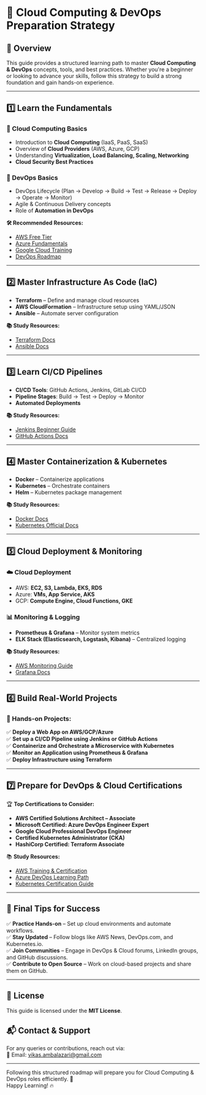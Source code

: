 # **🚀 Cloud Computing & DevOps Preparation Strategy**  

## **📌 Overview**  
This guide provides a structured learning path to master **Cloud Computing & DevOps** concepts, tools, and best practices. Whether you're a beginner or looking to advance your skills, follow this strategy to build a strong foundation and gain hands-on experience.  

---

## **1️⃣ Learn the Fundamentals**  

### **📌 Cloud Computing Basics**  
- Introduction to **Cloud Computing** (IaaS, PaaS, SaaS)  
- Overview of **Cloud Providers** (AWS, Azure, GCP)  
- Understanding **Virtualization, Load Balancing, Scaling, Networking**  
- **Cloud Security Best Practices**  

### **📌 DevOps Basics**  
- DevOps Lifecycle (Plan → Develop → Build → Test → Release → Deploy → Operate → Monitor)  
- Agile & Continuous Delivery concepts  
- Role of **Automation in DevOps**  

**🛠️ Recommended Resources:**  
- [AWS Free Tier](https://aws.amazon.com/free/)  
- [Azure Fundamentals](https://learn.microsoft.com/en-us/training/azure/)  
- [Google Cloud Training](https://cloud.google.com/training/)  
- [DevOps Roadmap](https://roadmap.sh/devops)  

---

## **2️⃣ Master Infrastructure As Code (IaC)**  
- **Terraform** – Define and manage cloud resources  
- **AWS CloudFormation** – Infrastructure setup using YAML/JSON  
- **Ansible** – Automate server configuration  

**📚 Study Resources:**  
- [Terraform Docs](https://developer.hashicorp.com/terraform/docs)  
- [Ansible Docs](https://docs.ansible.com/)  

---

## **3️⃣ Learn CI/CD Pipelines**  
- **CI/CD Tools**: GitHub Actions, Jenkins, GitLab CI/CD  
- **Pipeline Stages**: Build → Test → Deploy → Monitor  
- **Automated Deployments**  

**📚 Study Resources:**  
- [Jenkins Beginner Guide](https://www.jenkins.io/doc/book/)  
- [GitHub Actions Docs](https://docs.github.com/en/actions)  

---

## **4️⃣ Master Containerization & Kubernetes**  
- **Docker** – Containerize applications  
- **Kubernetes** – Orchestrate containers  
- **Helm** – Kubernetes package management  

**📚 Study Resources:**  
- [Docker Docs](https://docs.docker.com/get-started/)  
- [Kubernetes Official Docs](https://kubernetes.io/docs/home/)  

---

## **5️⃣ Cloud Deployment & Monitoring**  

### **☁️ Cloud Deployment**  
- AWS: **EC2, S3, Lambda, EKS, RDS**  
- Azure: **VMs, App Service, AKS**  
- GCP: **Compute Engine, Cloud Functions, GKE**  

### **📊 Monitoring & Logging**  
- **Prometheus & Grafana** – Monitor system metrics  
- **ELK Stack (Elasticsearch, Logstash, Kibana)** – Centralized logging  

**📚 Study Resources:**  
- [AWS Monitoring Guide](https://aws.amazon.com/devops/monitoring/)  
- [Grafana Docs](https://grafana.com/docs/)  

---

## **6️⃣ Build Real-World Projects**  

### **🚀 Hands-on Projects:**  
✅ **Deploy a Web App on AWS/GCP/Azure**  
✅ **Set up a CI/CD Pipeline using Jenkins or GitHub Actions**  
✅ **Containerize and Orchestrate a Microservice with Kubernetes**  
✅ **Monitor an Application using Prometheus & Grafana**  
✅ **Deploy Infrastructure using Terraform**  

---

## **7️⃣ Prepare for DevOps & Cloud Certifications**  

🏆 **Top Certifications to Consider:**  
- **AWS Certified Solutions Architect – Associate**  
- **Microsoft Certified: Azure DevOps Engineer Expert**  
- **Google Cloud Professional DevOps Engineer**  
- **Certified Kubernetes Administrator (CKA)**  
- **HashiCorp Certified: Terraform Associate**  

📚 **Study Resources:**  
- [AWS Training & Certification](https://aws.amazon.com/training/)  
- [Azure DevOps Learning Path](https://learn.microsoft.com/en-us/certifications/devops-engineer/)  
- [Kubernetes Certification Guide](https://training.linuxfoundation.org/certification/certified-kubernetes-administrator-cka/)  

---

## **📌 Final Tips for Success**  
✅ **Practice Hands-on** – Set up cloud environments and automate workflows.  
✅ **Stay Updated** – Follow blogs like AWS News, DevOps.com, and Kubernetes.io.  
✅ **Join Communities** – Engage in DevOps & Cloud forums, LinkedIn groups, and GitHub discussions.  
✅ **Contribute to Open Source** – Work on cloud-based projects and share them on GitHub.  

---

## **📄 License**  
This guide is licensed under the **MIT License**.  

## **📬 Contact & Support**  
For any queries or contributions, reach out via:  
📧 Email: vikas.ambalazari@gmail.com

---

Following this structured roadmap will prepare you for Cloud Computing & DevOps roles efficiently. 🚀  
Happy Learning! 🔥  